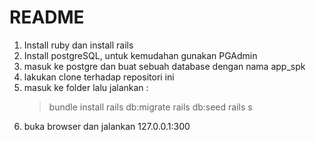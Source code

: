 # README

1. Install ruby dan install rails
2. Install postgreSQL, untuk kemudahan gunakan PGAdmin
3. masuk ke postgre dan buat sebuah database dengan nama app_spk
4. lakukan clone terhadap repositori ini
5. masuk ke folder lalu jalankan :
   > bundle install
   > rails db:migrate
   > rails db:seed
   > rails s
 7. buka browser dan jalankan 127.0.0.1:300
